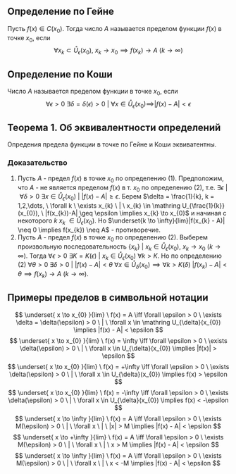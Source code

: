 ## Определение по Гейне
Пусть $f(x) \in C(x_{0})$. Тогда число $A$ называется пределом функции $f(x)$ в точке $x_{0}$, если 
$$\forall {x_{k}} \subset \mathring U_{\epsilon}(x_{0}), \ x_{k} \to x_{0} \implies f(x_{k}) \to A \ (k \to \infty)$$
## Определение по Коши
Число $A$ называется пределом функции в точке $x_{0}$, если 
$$\forall \epsilon > 0 \ \exists \delta = \delta(\epsilon) > 0 \ | \ \forall x \in \mathring U_{\epsilon}(x_{0}) \implies |f(x) - A| < \epsilon$$
## Теорема 1. Об эквивалентности определений
Опредения предела функции в точке по Гейне и Коши эквиватентны.
### Доказательство
1) Пусть $A$ - предел $f(x)$ в точке $x_{0}$ по определению (1). Предположим, что $A$ - не является пределом $f(x)$ в т. $x_{0}$ по определению (2), т.е. $\exists \epsilon \ | \ \forall \delta>0 \ \exists x \in \mathring U_{\epsilon}(x_{0}) \ | \ |f(x) - A| \geq \epsilon$. Берем $\delta = \frac{1}{k}, k = 1,2,\dots, \ \forall k \ \exists x_{k} \ | \ x_{k} \in \mathring U_{\frac{1}{k}}(x_{0}), \ |f(x_{k})-A| \geq \epsilon \implies x_{k} \to x_{0}$ и начиная с некоторого $k$ $x_{k} \ \in \mathring U_{\epsilon}(x_{0})$. Но $\underset{k \to \infty}{lim}|f(x_{k} - A)| \neq 0 \implies f(x_{k}) \neq A$ - противоречие.
2) Пусть $A$ - предел $f(x)$ в точке $x_{0}$ по определению (2). Выберем произвольную последовательность $\{ x_{k} \} \ | \ x_{k} \in \mathring U_{\epsilon}(x_{0}), \ x_{k} \to x_{0} \ (k \to \infty)$. Тогда $\forall \epsilon > 0 \ \exists K = K(\epsilon) \ | \ x_{k} \in \mathring U_{\epsilon}(x_{0}) \ \forall k>K$. Но по определению (2) $\forall \theta > 0 \ \exists \delta > 0 \ | \ |f(x) - A| < \theta \ \forall x \in \mathring U_{\delta}(x_{0}) \implies \forall k>K(\delta) \ |f(x_{k}) - A| < \theta \implies f(x_{k}) \to A \ (k \to \infty)$. 
## Примеры пределов в символьной нотации
$$
\underset{ x \to x_{0} }{lim} \ f(x) = A \iff \forall \epsilon > 0 \ \exists \delta = \delta(\epsilon) > 0 \ | \ \forall x \in \mathring U_{\delta}(x_{0}) \implies |f(x) - A| < \epsilon
$$
$$
\underset{ x \to x_{0} }{lim} \ f(x) = \infty \iff \forall \epsilon > 0 \ \exists \delta(\epsilon) > 0 \ | \ \forall x \in U_{\delta}(x_{0}) \implies |f(x)| > \epsilon
$$
$$
\underset{ x \to x_{0} }{lim} \ f(x) = +\infty \iff \forall \epsilon > 0 \ \exists \delta(\epsilon) > 0 \ | \ \forall x \in U_{\delta}(x_{0}) \implies f(x) > \epsilon
$$
$$
\underset{ x \to x_{0} }{lim} \ f(x) = -\infty \iff \forall \epsilon > 0 \ \exists \delta(\epsilon) > 0 \ | \ \forall x \in U_{\delta}(x_{0}) \implies f(x) < -\epsilon
$$
$$
\underset{ x \to \infty }{lim} \ f(x) = A \iff \forall \epsilon > 0 \ \exists M(\epsilon) > 0 \ | \ \forall x \ | \ |x| > M \implies |f(x) - A| < \epsilon
$$
$$
\underset{ x \to +\infty }{lim} \ f(x) = A \iff \forall \epsilon > 0 \ \exists M(\epsilon) > 0 \ | \ \forall x \ | \ x > M \implies |f(x) - A| < \epsilon
$$
$$
\underset{ x \to \infty }{lim} \ f(x) = A \iff \forall \epsilon > 0 \ \exists M(\epsilon) > 0 \ | \ \forall x \ | \ x < -M \implies |f(x) - A| < \epsilon
$$
